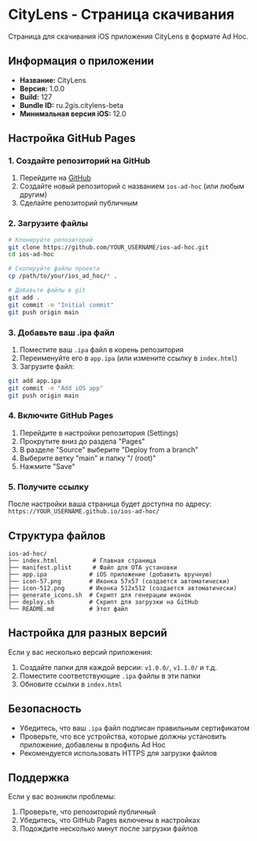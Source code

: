 # CityLens - Страница скачивания

Страница для скачивания iOS приложения CityLens в формате Ad Hoc.

## Информация о приложении

- **Название:** CityLens
- **Версия:** 1.0.0
- **Build:** 127
- **Bundle ID:** ru.2gis.citylens-beta
- **Минимальная версия iOS:** 12.0

## Настройка GitHub Pages

### 1. Создайте репозиторий на GitHub

1. Перейдите на [GitHub](https://github.com)
2. Создайте новый репозиторий с названием `ios-ad-hoc` (или любым другим)
3. Сделайте репозиторий публичным

### 2. Загрузите файлы

```bash
# Клонируйте репозиторий
git clone https://github.com/YOUR_USERNAME/ios-ad-hoc.git
cd ios-ad-hoc

# Скопируйте файлы проекта
cp /path/to/your/ios_ad_hoc/* .

# Добавьте файлы в git
git add .
git commit -m "Initial commit"
git push origin main
```

### 3. Добавьте ваш .ipa файл

1. Поместите ваш `.ipa` файл в корень репозитория
2. Переименуйте его в `app.ipa` (или измените ссылку в `index.html`)
3. Загрузите файл:

```bash
git add app.ipa
git commit -m "Add iOS app"
git push origin main
```

### 4. Включите GitHub Pages

1. Перейдите в настройки репозитория (Settings)
2. Прокрутите вниз до раздела "Pages"
3. В разделе "Source" выберите "Deploy from a branch"
4. Выберите ветку "main" и папку "/ (root)"
5. Нажмите "Save"

### 5. Получите ссылку

После настройки ваша страница будет доступна по адресу:
`https://YOUR_USERNAME.github.io/ios-ad-hoc/`

## Структура файлов

```
ios-ad-hoc/
├── index.html          # Главная страница
├── manifest.plist      # Файл для OTA установки
├── app.ipa            # iOS приложение (добавить вручную)
├── icon-57.png        # Иконка 57x57 (создается автоматически)
├── icon-512.png       # Иконка 512x512 (создается автоматически)
├── generate_icons.sh  # Скрипт для генерации иконок
├── deploy.sh          # Скрипт для загрузки на GitHub
└── README.md          # Этот файл
```

## Настройка для разных версий

Если у вас несколько версий приложения:

1. Создайте папки для каждой версии: `v1.0.0/`, `v1.1.0/` и т.д.
2. Поместите соответствующие `.ipa` файлы в эти папки
3. Обновите ссылки в `index.html`

## Безопасность

- Убедитесь, что ваш `.ipa` файл подписан правильным сертификатом
- Проверьте, что все устройства, которые должны установить приложение, добавлены в профиль Ad Hoc
- Рекомендуется использовать HTTPS для загрузки файлов

## Поддержка

Если у вас возникли проблемы:

1. Проверьте, что репозиторий публичный
2. Убедитесь, что GitHub Pages включены в настройках
3. Подождите несколько минут после загрузки файлов
